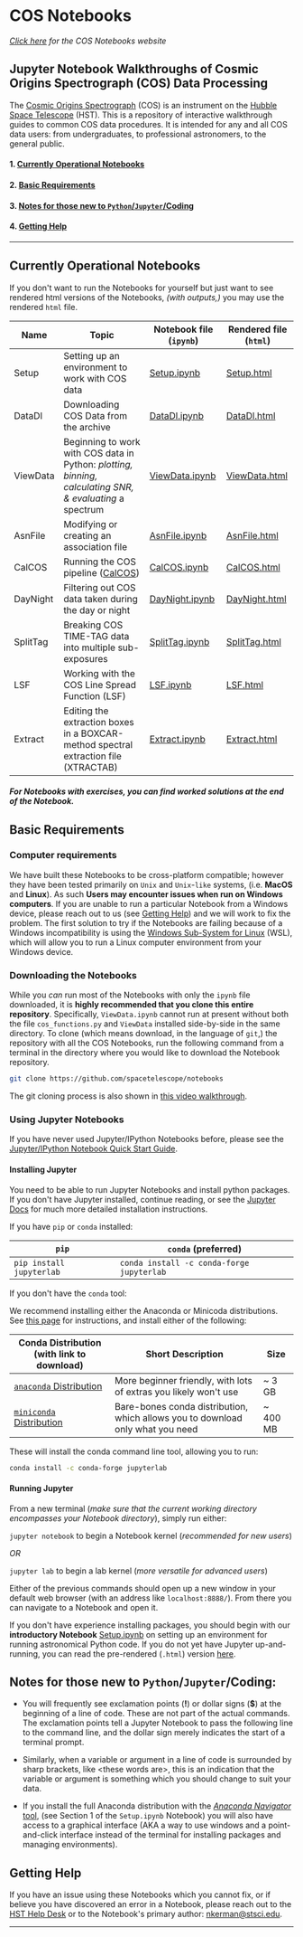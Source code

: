 # COS Notebooks 
*[Click here](https://spacetelescope.github.io/COS-Notebooks/) for the COS Notebooks website*

## Jupyter Notebook Walkthroughs of Cosmic Origins Spectrograph (COS) Data Processing
The [Cosmic Origins Spectrograph](https://www.stsci.edu/hst/instrumentation/cos) (COS) is an instrument on the [Hubble Space Telescope](https://www.stsci.edu/hst/about) (HST).
This is a repository of interactive walkthrough guides to common COS data procedures. It is intended for any and all COS data users: from undergraduates, to professional astronomers, to the general public.

#### 1. [Currently Operational Notebooks](#ch1)
#### 2. [Basic Requirements](#ch2)
#### 3. [Notes for those new to `Python`/`Jupyter`/Coding](#ch3)
#### 4. [Getting Help](#ch4)

---
<a id=ch1></a>
## Currently Operational Notebooks

If you don't want to run the Notebooks for yourself but just want to see rendered html versions of the Notebooks, *(with outputs,)* you may use the rendered `html` file.

|Name|Topic|Notebook file (`ipynb`)|Rendered file (`html`)|
|-|-|-|-|
|Setup|Setting up an environment to work with COS data|[Setup.ipynb](https://github.com/spacetelescope/notebooks/blob/master/notebooks/COS/Setup/Setup.ipynb)|[Setup.html](https://spacetelescope.github.io/COS-Notebooks/Setup.html)|
|DataDl|Downloading COS Data from the archive|[DataDl.ipynb](https://github.com/spacetelescope/notebooks/blob/master/notebooks/COS/DataDl/DataDl.ipynb)|[DataDl.html](https://spacetelescope.github.io/COS-Notebooks/DataDl.html)|
|ViewData|Beginning to work with COS data in Python: *plotting, binning, calculating SNR, & evaluating* a spectrum|[ViewData.ipynb](https://github.com/spacetelescope/notebooks/blob/master/notebooks/COS/ViewData/ViewData.ipynb)|[ViewData.html](https://spacetelescope.github.io/COS-Notebooks/ViewData.html)|
|AsnFile|Modifying or creating an association file|[AsnFile.ipynb](https://github.com/spacetelescope/notebooks/blob/master/notebooks/COS/AsnFile/AsnFile.ipynb)|[AsnFile.html](https://spacetelescope.github.io/COS-Notebooks/AsnFile.html)|
|CalCOS|Running the COS pipeline ([CalCOS](https://hst-docs.stsci.edu/cosdhb/chapter-3-cos-calibration))|[CalCOS.ipynb](https://github.com/spacetelescope/notebooks/blob/master/notebooks/COS/CalCOS/CalCOS.ipynb)|[CalCOS.html](https://spacetelescope.github.io/COS-Notebooks/CalCOS.html)|
|DayNight|Filtering out COS data taken during the day or night|[DayNight.ipynb](https://github.com/spacetelescope/notebooks/blob/master/notebooks/COS/DayNight/DayNight.ipynb)|[DayNight.html](https://spacetelescope.github.io/COS-Notebooks/DayNight.html)|
|SplitTag|Breaking COS TIME-TAG data into multiple sub-exposures|[SplitTag.ipynb](https://github.com/spacetelescope/notebooks/blob/master/notebooks/COS/SplitTag/SplitTag.ipynb)|[SplitTag.html](https://spacetelescope.github.io/COS-Notebooks/SplitTag.html)|
|LSF|Working with the COS Line Spread Function (LSF)|[LSF.ipynb](https://github.com/spacetelescope/notebooks/blob/master/notebooks/COS/LSF/LSF.ipynb)|[LSF.html](https://spacetelescope.github.io/COS-Notebooks/LSF.html)|
|Extract|Editing the extraction boxes in a BOXCAR-method spectral extraction file (XTRACTAB)|[Extract.ipynb](https://github.com/spacetelescope/notebooks/blob/master/notebooks/COS/Extract/Extract.ipynb)|[Extract.html](https://spacetelescope.github.io/COS-Notebooks/Extract.html)|

##### For Notebooks with exercises, you can find worked solutions at the end of the Notebook.


<a id = ch2></a>
## Basic Requirements

### Computer requirements
We have built these Notebooks to be cross-platform compatible; however they have been tested primarily on `Unix` and `Unix`-`like` systems, (i.e. **MacOS** and **Linux**). As such **Users may encounter issues when run on Windows computers**. If you are unable to run a particular Notebook from a Windows device, please reach out to us (see [Getting Help](#ch4)) and we will work to fix the problem. The first solution to try if the Notebooks are failing because of a Windows incompatibility is using the [Windows Sub-System for Linux](https://docs.microsoft.com/en-us/windows/wsl/) (WSL), which will allow you to run a Linux computer environment from your Windows device.


### Downloading the Notebooks

While you *can* run most of the Notebooks with only the `ipynb` file downloaded, it is **highly recommended that you clone this entire repository**. Specifically, `ViewData.ipynb` cannot run at present without both the file `cos_functions.py` and `ViewData` installed side-by-side in the same directory. To clone (which means download, in the language of `git`,) the repository with all the COS Notebooks, run the following command from a terminal in the directory where you would like to download the Notebook repository. 

```bash
git clone https://github.com/spacetelescope/notebooks
```

The git cloning process is also shown in [this video walkthrough](https://vimeo.com/548158095).

### Using Jupyter Notebooks
If you have never used Jupyter/IPython Notebooks before, please see the [Jupyter/IPython Notebook Quick Start Guide](https://jupyter-notebook-beginner-guide.readthedocs.io/en/latest/).

#### Installing Jupyter

You need to be able to run Jupyter Notebooks and install python packages. If you don't have Jupyter installed, continue reading, or see the [Jupyter Docs](https://jupyterlab.readthedocs.io/en/stable/getting_started/installation.html) for much more detailed installation instructions.

If you have `pip` or `conda` installed:


|`pip`|`conda` (**preferred**)|
|-----|--------------------------------|
|`pip install jupyterlab`|`conda install -c conda-forge jupyterlab`|


If you don't have the `conda` tool: 

We recommend installing either the Anaconda or Minicoda distributions. See [this page](https://astroconda.readthedocs.io/en/latest/getting_started.html#getting-started-jump) for instructions, and install either of the following: 

|Conda Distribution (with link to download)|Short Description|Size|
|-|-|-|
|[`anaconda` Distribution](https://docs.anaconda.com/anaconda/install/) | More beginner friendly, with lots of extras you likely won't use| \~ 3 GB|
|[`miniconda` Distribution](https://docs.conda.io/en/latest/miniconda.html)| Bare-bones conda distribution, which allows you to download only what you need|\~ 400 MB|

These will install the conda command line tool, allowing you to run: 

```bash
conda install -c conda-forge jupyterlab
``` 

#### Running Jupyter

From a new terminal (*make sure that the current working directory encompasses your Notebook directory*), simply run either:

`jupyter notebook` to begin a Notebook kernel (*recommended for new users*)

*OR*

`jupyter lab` to begin a lab kernel (*more versatile for advanced users*)

Either of the previous commands should open up a new window in your default web browser (with an address like `localhost:8888/`). From there you can navigate to a Notebook and open it.

If you don't have experience installing packages, you should begin with our **introductory Notebook** [Setup.ipynb](https://github.com/spacetelescope/notebooks/blob/master/notebooks/COS/Setup/Setup.ipynb) on setting up an environment for running astronomical Python code. If you do not yet have Jupyter up-and-running, you can read the pre-rendered (`.html`) version [here](https://spacetelescope.github.io/COS-Notebooks/Setup.html).

<a id=ch3></a>
## Notes for those new to `Python`/`Jupyter`/Coding:

- You will frequently see exclamation points (**\!**) or dollar signs (**\$**) at the beginning of a line of code. These are not part of the actual commands. The exclamation points tell a Jupyter Notebook to pass the following line to the command line, and the dollar sign merely indicates the start of a terminal prompt. 
- Similarly, when a variable or argument in a line of code is surrounded by sharp brackets, like \<these words are\>, this is an indication that the variable or argument is something which you should change to suit your data.

- If you install the full Anaconda distribution with the [*Anaconda Navigator* tool](https://docs.anaconda.com/anaconda/navigator/), (see Section 1 of the `Setup.ipynb` Notebook) you will also have access to a graphical interface (AKA a way to use windows and a point-and-click interface instead of the terminal for installing packages and managing environments).
  
<a id = ch4></a>
## Getting Help

If you have an issue using these Notebooks which you cannot fix, or if believe you have discovered an error in a Notebook, please reach out to the [HST Help Desk](https://stsci.service-now.com/hst) or to the Notebook's primary author: [nkerman@stsci.edu](mailto:nkerman@stsci.edu).

---
